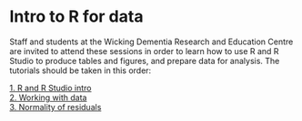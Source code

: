 # Intro to R for data

Staff and students at the Wicking Dementia Research and Education Centre are invited to attend these sessions in order to learn how to use R and R Studio to produce tables and figures, and prepare data for analysis. The tutorials should be taken in this order:  
  
[1. R and R Studio intro](https://github.com/ABindoff/R_tutorials/blob/master/1_R_Studio.md)  
[2. Working with data](https://github.com/ABindoff/R_tutorials/blob/master/2_Data.md)  
[3. Normality of residuals](https://github.com/ABindoff/R_tutorials/blob/master/3_Normality_of_residuals.md)
